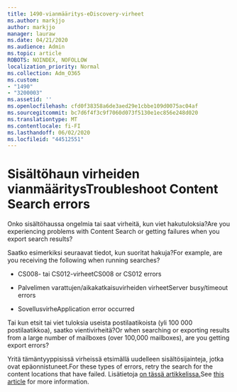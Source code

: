 ```yaml
---
title: 1490-vianmääritys-eDiscovery-virheet
ms.author: markjjo
author: markjjo
manager: lauraw
ms.date: 04/21/2020
ms.audience: Admin
ms.topic: article
ROBOTS: NOINDEX, NOFOLLOW
localization_priority: Normal
ms.collection: Adm_O365
ms.custom:
- "1490"
- "3200003"
ms.assetid: ''
ms.openlocfilehash: cfd0f38358a6de3aed29e1cbbe109d0075ac04af
ms.sourcegitcommit: bc7d6f4f3c9f7060d073f5130e1ec856e248d020
ms.translationtype: MT
ms.contentlocale: fi-FI
ms.lasthandoff: 06/02/2020
ms.locfileid: "44512551"
---
```

# <a name="troubleshoot-content-search-errors"></a><span data-ttu-id="2c68d-102">Sisältöhaun virheiden vianmääritys</span><span class="sxs-lookup"><span data-stu-id="2c68d-102">Troubleshoot Content Search errors</span></span>

<span data-ttu-id="2c68d-103">Onko sisältöhaussa ongelmia tai saat virheitä, kun viet hakutuloksia?</span><span class="sxs-lookup"><span data-stu-id="2c68d-103">Are you experiencing problems with Content Search or getting failures when you export search results?</span></span>

<span data-ttu-id="2c68d-104">Saatko esimerkiksi seuraavat tiedot, kun suoritat hakuja?</span><span class="sxs-lookup"><span data-stu-id="2c68d-104">For example, are you receiving the following when running searches?</span></span>

- <span data-ttu-id="2c68d-105">CS008- tai CS012-virheet</span><span class="sxs-lookup"><span data-stu-id="2c68d-105">CS008 or CS012 errors</span></span>

- <span data-ttu-id="2c68d-106">Palvelimen varattujen/aikakatkaisuvirheiden virheet</span><span class="sxs-lookup"><span data-stu-id="2c68d-106">Server busy/timeout errors</span></span>

- <span data-ttu-id="2c68d-107">Sovellusvirhe</span><span class="sxs-lookup"><span data-stu-id="2c68d-107">Application error occurred</span></span>

<span data-ttu-id="2c68d-108">Tai kun etsit tai viet tuloksia useista postilaatikoista (yli 100 000 postilaatikkoa), saatko vientivirheitä?</span><span class="sxs-lookup"><span data-stu-id="2c68d-108">Or when searching or exporting results from a large number of mailboxes (over 100,000 mailboxes), are you getting export errors?</span></span>

<span data-ttu-id="2c68d-109">Yritä tämäntyyppisissä virheissä etsimällä uudelleen sisältösijainteja, jotka ovat epäonnistuneet.</span><span class="sxs-lookup"><span data-stu-id="2c68d-109">For these types of errors, retry the search for the content locations that have failed.</span></span> <span data-ttu-id="2c68d-110">Lisätietoja [on tässä artikkelissa.](https://docs.microsoft.com/microsoft-365/compliance/retry-failed-content-search)</span><span class="sxs-lookup"><span data-stu-id="2c68d-110">See  [this article](https://docs.microsoft.com/microsoft-365/compliance/retry-failed-content-search) for more information.</span></span>
